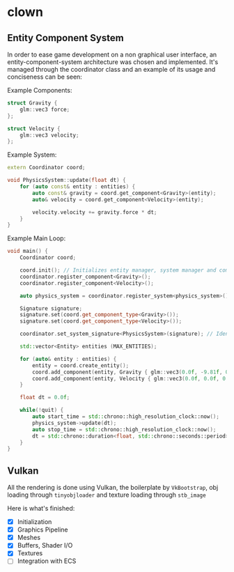 # clown

## Entity Component System

In order to ease game development on a non graphical user interface, an entity-component-system architecture was chosen and implemented. It's managed through the coordinator class and an example of its usage and conciseness can be seen:

Example Components:
```cpp
struct Gravity {
    glm::vec3 force;
};

struct Velocity {
    glm::vec3 velocity;
};
```

Example System:
```cpp
extern Coordinator coord;

void PhysicsSystem::update(float dt) {
    for (auto const& entity : entities) {
        auto const& gravity = coord.get_component<Gravity>(entity);
        auto& velocity = coord.get_component<Velocity>(entity);

        velocity.velocity += gravity.force * dt;
    }
}
```

Example Main Loop:

```cpp
void main() {
    Coordinator coord;

    coord.init(); // Initializes entity manager, system manager and component manager
    coordinator.register_component<Gravity>();
    coordinator.register_component<Velocity>();

    auto physics_system = coordinator.register_system<physics_system>();

    Signature signature;
    signature.set(coord.get_component_type<Gravity>());
    signature.set(coord.get_component_type<Velocity>());

    coordinator.set_system_signature<PhysicsSystem>(signature); // Identify which components are going to be used in the system

    std::vector<Entity> entities (MAX_ENTITIES);

    for (auto& entity : entities) {
        entity = coord.create_entity();
        coord.add_component(entity, Gravity { glm::vec3(0.0f, -9.81f, 0.0f) });
        coord.add_component(entity, Velocity { glm::vec3(0.0f, 0.0f, 0.0f) });
    }

    float dt = 0.0f;

    while(!quit) {
        auto start_time = std::chrono::high_resolution_clock::now();
        physics_system->update(dt);
        auto stop_time = std::chrono::high_resolution_clock::now();
        dt = std::chrono::duration<float, std::chrono::seconds::period>(stop_time - start_time).count();
    }
}
```

## Vulkan

All the rendering is done using Vulkan, the boilerplate by `VkBootstrap`, obj loading through `tinyobjloader` and texture loading through `stb_image`

Here is what's finished:
- [X] Initialization 
- [X] Graphics Pipeline
- [X] Meshes
- [X] Buffers, Shader I/O
- [X] Textures
- [ ] Integration with ECS
